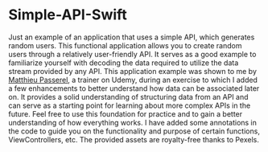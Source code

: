 # Simple-API-Swift
Just an example of an application that uses a simple API, which generates random users.
This functional application allows you to create random users through a relatively user-friendly API. It serves as a good example to familiarize yourself with decoding the data required to utilize the data stream provided by any API. This application example was shown to me by [Matthieu Passerel](https://www.udemy.com/user/matthieu-passerel/), a trainer on Udemy, during an exercise to which I added a few enhancements to better understand how data can be associated later on. It provides a solid understanding of structuring data from an API and can serve as a starting point for learning about more complex APIs in the future. Feel free to use this foundation for practice and to gain a better understanding of how everything works. I have added some annotations in the code to guide you on the functionality and purpose of certain functions, ViewControllers, etc. The provided assets are royalty-free thanks to Pexels.
